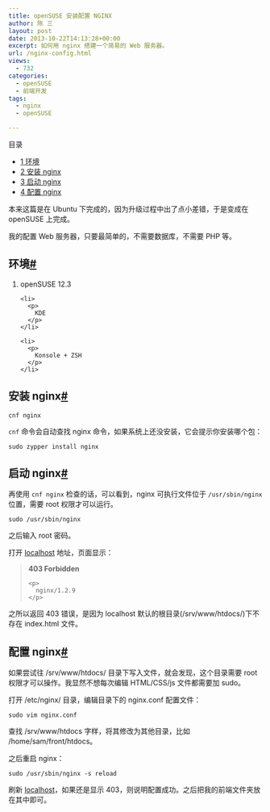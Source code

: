 ```yaml
---
title: openSUSE 安装配置 NGINX
author: 陈 三
layout: post
date: 2013-10-22T14:13:28+00:00
excerpt: 如何用 nginx 搭建一个简易的 Web 服务器。
url: /nginx-config.html
views:
  - 732
categories:
  - openSUSE
  - 前端开发
tags:
  - nginx
  - openSUSE

---
```

<div id="toc_container" class="ml-l u-floatRight pure-u-1-1 pure-u-sm-2-5 toc_white no_bullets">
  <nav id="myaffix">
  
  <p class="toc-title">
    目录
  </p>
  
  <ul class="toc-list nav" role="menu">
    <li class="toc-list__item" role="menuitem">
      <a href="#i"><span class="toc_number toc_depth_1">1</span> 环境</a>
    </li>
    <li class="toc-list__item" role="menuitem">
      <a href="#_nginx"><span class="toc_number toc_depth_1">2</span> 安装 nginx</a>
    </li>
    <li class="toc-list__item" role="menuitem">
      <a href="#_nginx-2"><span class="toc_number toc_depth_1">3</span> 启动 nginx</a>
    </li>
    <li class="toc-list__item" role="menuitem">
      <a href="#_nginx-3"><span class="toc_number toc_depth_1">4</span> 配置 nginx</a>
    </li>
  </ul></nav>
</div>

<div class="">
  <p>
    本来这篇是在 Ubuntu 下完成的，因为升级过程中出了点小差错，于是变成在 openSUSE 上完成。
  </p>
  
  <p>
    我的配置 Web 服务器，只要最简单的，不需要数据库，不需要 PHP 等。
  </p>
  
  <h2 class="storycontent-h2">
    <span id="i">环境</span><a title="标题链接地址" class="u-floatRight hidden" id="heyi" href="#i"><span class="" aria-hidden="true">#</span></a>
  </h2>
  
  <ol>
    <li>
      <p>
        openSUSE 12.3
      </p>
    </li>
    
    <li>
      <p>
        KDE
      </p>
    </li>
    
    <li>
      <p>
        Konsole + ZSH
      </p>
    </li>
  </ol>
  
  <h2 class="storycontent-h2">
    <span id="_nginx">安装 nginx</span><a title="标题链接地址" class="u-floatRight hidden" id="hey_nginx" href="#_nginx"><span class="" aria-hidden="true">#</span></a>
  </h2>
  
  <pre><code>cnf nginx
</code></pre>
  
  <p>
    <code>cnf</code> 命令会自动查找 nginx 命令，如果系统上还没安装，它会提示你安装哪个包：
  </p>
  
  <pre><code>sudo zypper install nginx
</code></pre>
  
  <h2 class="storycontent-h2">
    <span id="_nginx-2">启动 nginx</span><a title="标题链接地址" class="u-floatRight hidden" id="hey_nginx-2" href="#_nginx-2"><span class="" aria-hidden="true">#</span></a>
  </h2>
  
  <p>
    再使用 <code>cnf nginx</code> 检查的话，可以看到，nginx 可执行文件位于 <code>/usr/sbin/nginx</code> 位置，需要 root 权限才可以运行。
  </p>
  
  <pre><code>sudo /usr/sbin/nginx
</code></pre>
  
  <p>
    之后输入 root 密码。
  </p>
  
  <p>
    打开 <a href="http://localhost">localhost</a> 地址，页面显示：
  </p>
  
  <blockquote>
    <p>
      <strong>403 Forbidden</strong>
    </p>
    
    <p>
      nginx/1.2.9
    </p>
  </blockquote>
  
  <p>
    之所以返回 403 错误，是因为 localhost 默认的根目录(/srv/www/htdocs/)下不存在 index.html 文件。
  </p>
  
  <h2 class="storycontent-h2">
    <span id="_nginx-3">配置 nginx</span><a title="标题链接地址" class="u-floatRight hidden" id="hey_nginx-3" href="#_nginx-3"><span class="" aria-hidden="true">#</span></a>
  </h2>
  
  <p>
    如果尝试往 /srv/www/htdocs/ 目录下写入文件，就会发现，这个目录需要 root 权限才可以操作。我显然不想每次编辑 HTML/CSS/js 文件都需要加 sudo。
  </p>
  
  <p>
    打开 /etc/nginx/ 目录，编辑目录下的 nginx.conf 配置文件：
  </p>
  
  <pre><code>sudo vim nginx.conf
</code></pre>
  
  <p>
    查找 /srv/www/htdocs 字样，将其修改为其他目录，比如 /home/sam/front/htdocs。
  </p>
  
  <p>
    之后重启 nginx：
  </p>
  
  <pre><code>sudo /usr/sbin/nginx -s reload
</code></pre>
  
  <p>
    刷新 <a href="http://localhost">localhost</a>，如果还是显示 403，则说明配置成功。之后把我的前端文件夹放在其中即可。
  </p>
</div>